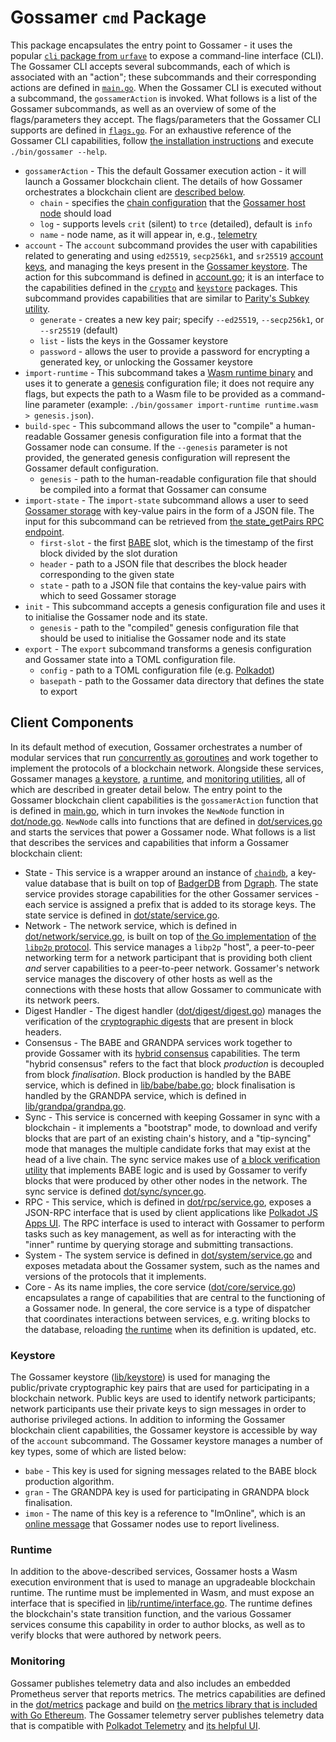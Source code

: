 # Gossamer `cmd` Package

This package encapsulates the entry point to Gossamer - it uses the popular
[`cli` package from `urfave`](https://github.com/urfave/cli/blob/master/docs/v1/manual.md) to expose a command-line
interface (CLI). The Gossamer CLI accepts several subcommands, each of which is associated with an "action"; these
subcommands and their corresponding actions are defined in [`main.go`](main.go). When the Gossamer CLI is executed
without a subcommand, the `gossamerAction` is invoked. What follows is a list of the Gossamer subcommands, as well as an
overview of some of the flags/parameters they accept. The flags/parameters that the Gossamer CLI supports are defined in
[`flags.go`](flags.go). For an exhaustive reference of the Gossamer CLI capabilities, follow
[the installation instructions](../../README.md#installation) and execute `./bin/gossamer --help`.

- `gossamerAction` - This the default Gossamer execution action - it will launch a Gossamer blockchain client. The
  details of how Gossamer orchestrates a blockchain client are [described below](#client-components).
  - `chain` - specifies the [chain configuration](../../chain) that the
    [Gossamer host node](https://chainsafe.github.io/gossamer/getting-started/overview/host-architecture/) should load
  - `log` - supports levels `crit` (silent) to `trce` (detailed), default is `info`
  - `name` - node name, as it will appear in, e.g., [telemetry](https://telemetry.polkadot.io/)
- `account` - The `account` subcommand provides the user with capabilities related to generating and using `ed25519`,
  `secp256k1`, and `sr25519` [account keys](https://wiki.polkadot.network/docs/learn-keys), and managing the keys
  present in the [Gossamer keystore](#keystore). The action for this subcommand is defined in [account.go](account.go);
  it is an interface to the capabilities defined in the [`crypto`](../../lib/crypto) and
  [`keystore`](../../lib/keystore) packages. This subcommand provides capabilities that are similar to
  [Parity's Subkey utility](https://docs.substrate.io/v3/tools/subkey).
  - `generate` - creates a new key pair; specify `--ed25519`, `--secp256k1`, or `--sr25519` (default)
  - `list` - lists the keys in the Gossamer keystore
  - `password` - allows the user to provide a password for encrypting a generated key, or unlocking the Gossamer
    keystore
- `import-runtime` - This subcommand takes a [Wasm runtime binary](https://wiki.polkadot.network/docs/learn-wasm) and
  uses it to generate a [genesis](https://wiki.polkadot.network/docs/glossary#genesis) configuration file; it does not
  require any flags, but expects the path to a Wasm file to be provided as a command-line parameter (example:
  `./bin/gossamer import-runtime runtime.wasm > genesis.json`).
- `build-spec` - This subcommand allows the user to "compile" a human-readable Gossamer genesis configuration file into
  a format that the Gossamer node can consume. If the `--genesis` parameter is not provided, the generated genesis
  configuration will represent the Gossamer default configuration.
  - `genesis` - path to the human-readable configuration file that should be compiled into a format that Gossamer can
    consume
- `import-state` - The `import-state` subcommand allows a user to seed [Gossamer storage](../../dot/state) with
  key-value pairs in the form of a JSON file. The input for this subcommand can be retrieved from
  [the state_getPairs RPC endpoint](https://github.com/w3f/PSPs/blob/master/PSPs/drafts/psp-6.md#1114-state_getpairs).
  - `first-slot` - the first [BABE](https://wiki.polkadot.network/docs/learn-consensus#block-production-babe) slot,
    which is the timestamp of the first block divided by the slot duration
  - `header` - path to a JSON file that describes the block header corresponding to the given state
  - `state` - path to a JSON file that contains the key-value pairs with which to seed Gossamer storage
- `init` - This subcommand accepts a genesis configuration file and uses it to initialise the Gossamer node and its
  state.
  - `genesis` - path to the "compiled" genesis configuration file that should be used to initialise the Gossamer node
    and its state
- `export` - The `export` subcommand transforms a genesis configuration and Gossamer state into a TOML configuration
  file.
  - `config` - path to a TOML configuration file (e.g. [Polkadot](../../chain/polkadot/config.toml))
  - `basepath` - path to the Gossamer data directory that defines the state to export

## Client Components

In its default method of execution, Gossamer orchestrates a number of modular services that run
[concurrently as goroutines](https://www.golang-book.com/books/intro/10) and work together to implement the protocols of
a blockchain network. Alongside these services, Gossamer manages [a keystore](#keystore), [a runtime](#runtime), and
[monitoring utilities](#monitoring), all of which are described in greater detail below. The entry point to the Gossamer
blockchain client capabilities is the `gossamerAction` function that is defined in [main.go](main.go), which in turn
invokes the `NewNode` function in [dot/node.go](../../dot/node.go). `NewNode` calls into functions that are defined in
[dot/services.go](../../dot/services.go) and starts the services that power a Gossamer node. What follows is a list that
describes the services and capabilities that inform a Gossamer blockchain client:

- State - This service is a wrapper around an instance of [`chaindb`](https://github.com/ChainSafe/chaindb), a key-value
  database that is built on top of [BadgerDB](https://github.com/dgraph-io/badger) from [Dgraph](https://dgraph.io/).
  The state service provides storage capabilities for the other Gossamer services - each service is assigned a prefix
  that is added to its storage keys. The state service is defined in [dot/state/service.go](../../dot/state/service.go).
- Network - The network service, which is defined in [dot/network/service.go](../../dot/network/service.go), is built on
  top of [the Go implementation](https://github.com/libp2p/go-libp2p) of [the `libp2p` protocol](https://libp2p.io/).
  This service manages a `libp2p` "host", a peer-to-peer networking term for a network participant that is providing
  both client _and_ server capabilities to a peer-to-peer network. Gossamer's network service manages the discovery of
  other hosts as well as the connections with these hosts that allow Gossamer to communicate with its network peers.
- Digest Handler - The digest handler ([dot/digest/digest.go](../../dot/digest/digest.go)) manages the verification of
  the [cryptographic digests](https://docs.substrate.io/v3/getting-started/glossary/#digest) that are present in block
  headers.
- Consensus - The BABE and GRANDPA services work together to provide Gossamer with its
  [hybrid consensus](https://wiki.polkadot.network/docs/learn-consensus#hybrid-consensus) capabilities. The term "hybrid
  consensus" refers to the fact that block _production_ is decoupled from block _finalisation_. Block production is
  handled by the BABE service, which is defined in [lib/babe/babe.go](../../lib/babe/babe.go); block finalisation is
  handled by the GRANDPA service, which is defined in [lib/grandpa/grandpa.go](../../lib/grandpa/grandpa.go).
- Sync - This service is concerned with keeping Gossamer in sync with a blockchain - it implements a "bootstrap" mode,
  to download and verify blocks that are part of an existing chain's history, and a "tip-syncing" mode that manages the
  multiple candidate forks that may exist at the head of a live chain. The sync service makes use of
  [a block verification utility](../../lib/babe/verify.go) that implements BABE logic and is used by Gossamer to verify
  blocks that were produced by other other nodes in the network. The sync service is defined
  [dot/sync/syncer.go](../../dot/sync/syncer.go).
- RPC - This service, which is defined in [dot/rpc/service.go](../../dot/rpc/service.go), exposes a JSON-RPC interface
  that is used by client applications like [Polkadot JS Apps UI](https://polkadot.js.org/apps/). The RPC interface is
  used to interact with Gossamer to perform tasks such as key management, as well as for interacting with the "inner"
  runtime by querying storage and submitting transactions.
- System - The system service is defined in [dot/system/service.go](../../dot/system/service.go) and exposes metadata
  about the Gossamer system, such as the names and versions of the protocols that it implements.
- Core - As its name implies, the core service ([dot/core/service.go](../../dot/core/service.go)) encapsulates a range
  of capabilities that are central to the functioning of a Gossamer node. In general, the core service is a type of
  dispatcher that coordinates interactions between services, e.g. writing blocks to the database, reloading
  [the runtime](#runtime) when its definition is updated, etc.

### Keystore

The Gossamer keystore ([lib/keystore](../../lib/keystore)) is used for managing the public/private cryptographic key
pairs that are used for participating in a blockchain network. Public keys are used to identify network participants;
network participants use their private keys to sign messages in order to authorise privileged actions. In addition to
informing the Gossamer blockchain client capabilities, the Gossamer keystore is accessible by way of the `account`
subcommand. The Gossamer keystore manages a number of key types, some of which are listed below:

- `babe` - This key is used for signing messages related to the BABE block production algorithm.
- `gran` - The GRANDPA key is used for participating in GRANDPA block finalisation.
- `imon` - The name of this key is a reference to "ImOnline", which is an
  [online message](https://wiki.polkadot.network/docs/glossary#online-message) that Gossamer nodes use to report
  liveliness.

### Runtime

In addition to the above-described services, Gossamer hosts a Wasm execution environment that is used to manage an
upgradeable blockchain runtime. The runtime must be implemented in Wasm, and must expose an interface that is specified
in [lib/runtime/interface.go](../../lib/runtime/interface.go). The runtime defines the blockchain's state transition
function, and the various Gossamer services consume this capability in order to author blocks, as well as to verify
blocks that were authored by network peers.

### Monitoring

Gossamer publishes telemetry data and also includes an embedded Prometheus server that reports metrics. The metrics
capabilities are defined in the [dot/metrics](../../dot/metrics) package and build on
[the metrics library that is included with Go Ethereum](https://github.com/ethereum/go-ethereum/blob/master/metrics/README.md).
The Gossamer telemetry server publishes telemetry data that is compatible with
[Polkadot Telemetry](https://github.com/paritytech/substrate-telemetry) and
[its helpful UI](https://telemetry.polkadot.io/).
